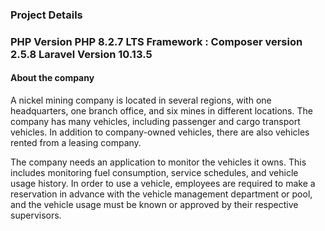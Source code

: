 <h3>Project Details<h3>
PHP Version PHP 8.2.7 LTS
Framework : 
Composer version 2.5.8
Laravel Version  10.13.5

<h4>About the company</h4>
A nickel mining company is located in several regions, with one headquarters, one branch office, and six mines in different locations. The company has many vehicles, including passenger and cargo transport vehicles. In addition to company-owned vehicles, there are also vehicles rented from a leasing company.

The company needs an application to monitor the vehicles it owns. This includes monitoring fuel consumption, service schedules, and vehicle usage history. In order to use a vehicle, employees are required to make a reservation in advance with the vehicle management department or pool, and the vehicle usage must be known or approved by their respective supervisors.

